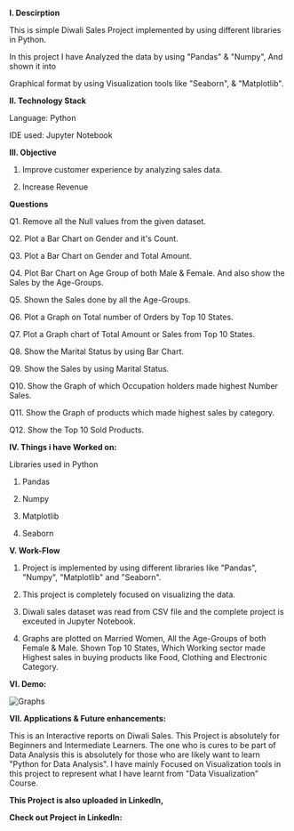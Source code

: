 **I. Descirption**

This is simple Diwali Sales Project implemented by using different libraries in Python.

In this project I have Analyzed the data by using "Pandas" & "Numpy", And shown it into 

Graphical format by using Visualization tools like "Seaborn", & "Matplotlib".


**II. Technology Stack**

Language: Python

IDE used: Jupyter Notebook



**III. Objective**

1. Improve customer experience by analyzing sales data.
 
2. Increase Revenue

**Questions**

Q1. Remove all the Null values from the given dataset. 

Q2. Plot a Bar Chart on Gender and it's Count.

Q3. Plot a Bar Chart on Gender and Total Amount.

Q4. Plot Bar Chart on Age Group of both Male & Female. And also show the Sales by the Age-Groups.

Q5. Shown the Sales done by all the Age-Groups.

Q6. Plot a Graph on Total number of Orders by Top 10 States. 

Q7. Plot a Graph chart of Total Amount or Sales from Top 10 States.

Q8. Show the Marital Status by using Bar Chart.

Q9. Show the Sales by using Marital Status.

Q10. Show the Graph of which Occupation holders made highest Number Sales.

Q11. Show the Graph of products which made highest sales by category.

Q12. Show the Top 10 Sold Products. 


**IV. Things i have Worked on:**

Libraries used in Python

1. Pandas

2. Numpy

3. Matplotlib

4. Seaborn


**V. Work-Flow**

1. Project is implemented by using different libraries like "Pandas", "Numpy", "Matplotlib" and "Seaborn".
 
2. This project is completely focused on visualizing the data.

3. Diwali sales dataset was read from CSV file and the complete project is exceuted in Jupyter Notebook.

4. Graphs are plotted on Married Women, All the Age-Groups of both Female & Male. Shown Top 10 States, 
  Which Working sector made Highest sales in buying products like Food, Clothing and Electronic Category.


**VI. Demo:**

![Graphs](https://github.com/imgopi41/Diwali-Sales-Analysis/assets/99798157/ef08f62f-50c8-4dc9-8625-194899a68fec)


**VII. Applications & Future enhancements:**

This is an Interactive reports on Diwali Sales. This Project is absolutely for Beginners and Intermediate Learners.
The one who is cures to be part of Data Analysis this is absolutely for those who are likely want to learn "Python for Data Analysis".
I have mainly Focused on Visualization tools in this project to represent what I have learnt from "Data Visualization" Course.


**This Project is also uploaded in LinkedIn,**

**Check out Project in LinkedIn:**









